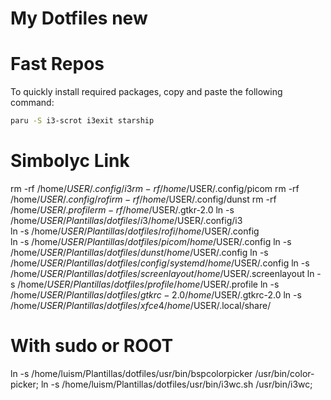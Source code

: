 # My Dotfiles new

# Fast Repos

To quickly install required packages, copy and paste the following command:

```sh
paru -S i3-scrot i3exit starship
```

# Simbolyc Link

rm -rf /home/$USER/.config/i3
rm -rf /home/$USER/.config/picom
rm -rf /home/$USER/.config/rofi
rm -rf /home/$USER/.config/dunst
rm -rf /home/$USER/.profile
rm -rf /home/$USER/.gtkr-2.0
ln -s /home/$USER/Plantillas/dotfiles/i3 /home/$USER/.config/i3  
ln -s /home/$USER/Plantillas/dotfiles/rofi /home/$USER/.config  
ln -s /home/$USER/Plantillas/dotfiles/picom /home/$USER/.config
ln -s /home/$USER/Plantillas/dotfiles/dunst /home/$USER/.config
ln -s /home/$USER/Plantillas/dotfiles/config/systemd /home/$USER/.config
ln -s /home/$USER/Plantillas/dotfiles/screenlayout /home/$USER/.screenlayout
ln -s /home/$USER/Plantillas/dotfiles/profile /home/$USER/.profile
ln -s /home/$USER/Plantillas/dotfiles/gtkrc-2.0 /home/$USER/.gtkrc-2.0
ln -s /home/$USER/Plantillas/dotfiles/xfce4 /home/$USER/.local/share/

# With sudo or ROOT

ln -s /home/luism/Plantillas/dotfiles/usr/bin/bspcolorpicker /usr/bin/color-picker;
ln -s /home/luism/Plantillas/dotfiles/usr/bin/i3wc.sh /usr/bin/i3wc;
